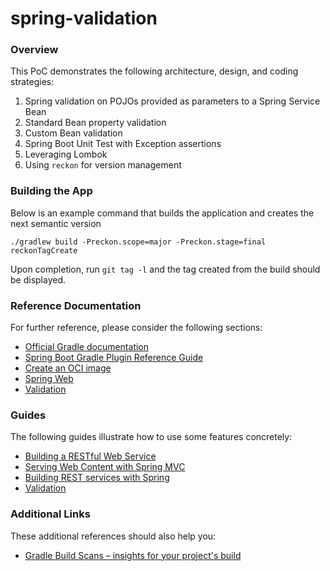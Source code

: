 # spring-validation

### Overview

This PoC demonstrates the following architecture, design, and coding strategies:

1. Spring validation on POJOs provided as parameters to a Spring Service Bean
2. Standard Bean property validation
3. Custom Bean validation
4. Spring Boot Unit Test with Exception assertions
5. Leveraging Lombok
6. Using `reckon` for version management

### Building the App
Below is an example command that builds the application and creates the next semantic version
```
./gradlew build -Preckon.scope=major -Preckon.stage=final reckonTagCreate
```

Upon completion, run `git tag -l` and the tag created from the build should be displayed.

### Reference Documentation
For further reference, please consider the following sections:

* [Official Gradle documentation](https://docs.gradle.org)
* [Spring Boot Gradle Plugin Reference Guide](https://docs.spring.io/spring-boot/docs/2.7.4/gradle-plugin/reference/html/)
* [Create an OCI image](https://docs.spring.io/spring-boot/docs/2.7.4/gradle-plugin/reference/html/#build-image)
* [Spring Web](https://docs.spring.io/spring-boot/docs/2.7.4/reference/htmlsingle/#web)
* [Validation](https://docs.spring.io/spring-boot/docs/2.7.4/reference/htmlsingle/#io.validation)

### Guides
The following guides illustrate how to use some features concretely:

* [Building a RESTful Web Service](https://spring.io/guides/gs/rest-service/)
* [Serving Web Content with Spring MVC](https://spring.io/guides/gs/serving-web-content/)
* [Building REST services with Spring](https://spring.io/guides/tutorials/rest/)
* [Validation](https://spring.io/guides/gs/validating-form-input/)

### Additional Links
These additional references should also help you:

* [Gradle Build Scans – insights for your project's build](https://scans.gradle.com#gradle)

